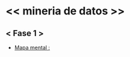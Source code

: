 # <<     mineria de datos     >>

## <   Fase 1   >

- [Mapa mental : ](https://github.com/xthaliax/mineriaa/blob/main/MapaMental_1_1941494.pdf)

